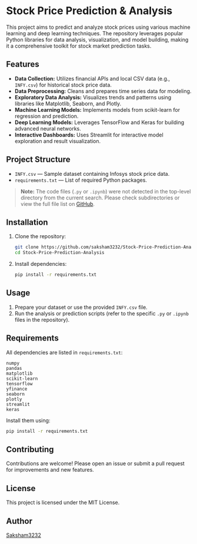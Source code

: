 # Stock Price Prediction & Analysis

This project aims to predict and analyze stock prices using various machine learning and deep learning techniques. The repository leverages popular Python libraries for data analysis, visualization, and model building, making it a comprehensive toolkit for stock market prediction tasks.

## Features

- **Data Collection:** Utilizes financial APIs and local CSV data (e.g., `INFY.csv`) for historical stock price data.
- **Data Preprocessing:** Cleans and prepares time series data for modeling.
- **Exploratory Data Analysis:** Visualizes trends and patterns using libraries like Matplotlib, Seaborn, and Plotly.
- **Machine Learning Models:** Implements models from scikit-learn for regression and prediction.
- **Deep Learning Models:** Leverages TensorFlow and Keras for building advanced neural networks.
- **Interactive Dashboards:** Uses Streamlit for interactive model exploration and result visualization.

## Project Structure

- `INFY.csv` &mdash; Sample dataset containing Infosys stock price data.
- `requirements.txt` &mdash; List of required Python packages.

> **Note:** The code files (`.py` or `.ipynb`) were not detected in the top-level directory from the current search. Please check subdirectories or view the full file list on [GitHub](https://github.com/saksham3232/Stock-Price-Prediction-Analysis).

## Installation

1. Clone the repository:
   ```bash
   git clone https://github.com/saksham3232/Stock-Price-Prediction-Analysis.git
   cd Stock-Price-Prediction-Analysis
   ```
2. Install dependencies:
   ```bash
   pip install -r requirements.txt
   ```

## Usage

1. Prepare your dataset or use the provided `INFY.csv` file.
2. Run the analysis or prediction scripts (refer to the specific `.py` or `.ipynb` files in the repository).

## Requirements

All dependencies are listed in `requirements.txt`:
```
numpy
pandas
matplotlib
scikit-learn
tensorflow
yfinance
seaborn
plotly
streamlit
keras
```

Install them using:
```bash
pip install -r requirements.txt
```

## Contributing

Contributions are welcome! Please open an issue or submit a pull request for improvements and new features.

## License

This project is licensed under the MIT License.

## Author

[Saksham3232](https://github.com/saksham3232)
